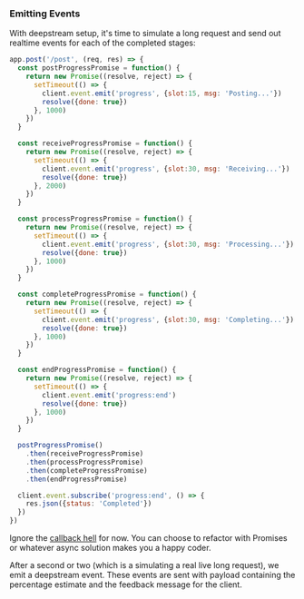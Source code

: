 
### Emitting Events

With deepstream setup, it's time to simulate a long request and send out realtime events for each of the completed stages:

```javascript
app.post('/post', (req, res) => {
  const postProgressPromise = function() {
    return new Promise((resolve, reject) => {
      setTimeout(() => {
        client.event.emit('progress', {slot:15, msg: 'Posting...'})
        resolve({done: true})
      }, 1000)
    })
  }

  const receiveProgressPromise = function() {
    return new Promise((resolve, reject) => {
      setTimeout(() => {
        client.event.emit('progress', {slot:30, msg: 'Receiving...'})
        resolve({done: true})
      }, 2000)
    })
  }

  const processProgressPromise = function() {
    return new Promise((resolve, reject) => {
      setTimeout(() => {
        client.event.emit('progress', {slot:30, msg: 'Processing...'})
        resolve({done: true})
      }, 1000)
    })
  }

  const completeProgressPromise = function() {
    return new Promise((resolve, reject) => {
      setTimeout(() => {
        client.event.emit('progress', {slot:30, msg: 'Completing...'})
        resolve({done: true})
      }, 1000)
    })
  }

  const endProgressPromise = function() {
    return new Promise((resolve, reject) => {
      setTimeout(() => {
        client.event.emit('progress:end')
        resolve({done: true})
      }, 1000)
    })
  }

  postProgressPromise()
    .then(receiveProgressPromise)
    .then(processProgressPromise)
    .then(completeProgressPromise)
    .then(endProgressPromise)

  client.event.subscribe('progress:end', () => {
    res.json({status: 'Completed'})
  })
})
```

Ignore the [callback hell](http://callbackhell.com/) for now. You can choose to refactor with Promises or whatever async solution makes you a happy coder.

After a second or two (which is a simulating a real live long request), we emit a deepstream event. These events are sent with payload containing the percentage estimate and the feedback message for the client.
